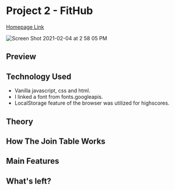 # Project 2 - FitHub

[Homepage Link](https://fit-hub-app.herokuapp.com/)

![Screen Shot 2021-02-04 at 2 58 05 PM](https://media.git.generalassemb.ly/user/33322/files/82a9fb80-66f9-11eb-9a09-d706bad7dfd0)

## Preview



## Technology Used

- Vanilla javascript, css and html.
- I linked a font from fonts.googleapis.
- LocalStorage feature of the browser was utilized for highscores.

## Theory


   
## How The Join Table Works


   
## Main Features



## What's left?

